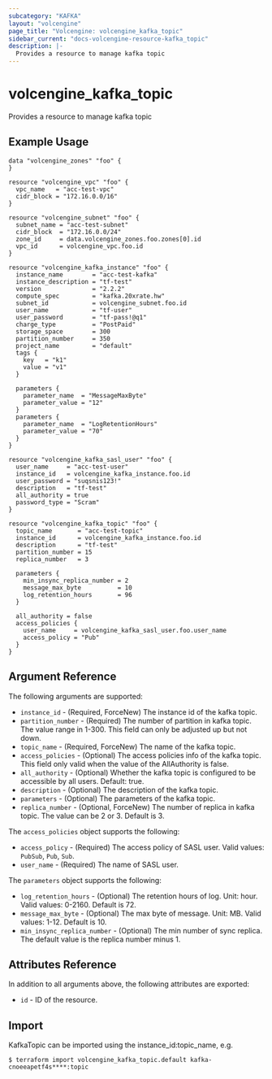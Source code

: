 ```yaml
---
subcategory: "KAFKA"
layout: "volcengine"
page_title: "Volcengine: volcengine_kafka_topic"
sidebar_current: "docs-volcengine-resource-kafka_topic"
description: |-
  Provides a resource to manage kafka topic
---
```

# volcengine_kafka_topic
Provides a resource to manage kafka topic
## Example Usage
```hcl
data "volcengine_zones" "foo" {
}

resource "volcengine_vpc" "foo" {
  vpc_name   = "acc-test-vpc"
  cidr_block = "172.16.0.0/16"
}

resource "volcengine_subnet" "foo" {
  subnet_name = "acc-test-subnet"
  cidr_block  = "172.16.0.0/24"
  zone_id     = data.volcengine_zones.foo.zones[0].id
  vpc_id      = volcengine_vpc.foo.id
}

resource "volcengine_kafka_instance" "foo" {
  instance_name        = "acc-test-kafka"
  instance_description = "tf-test"
  version              = "2.2.2"
  compute_spec         = "kafka.20xrate.hw"
  subnet_id            = volcengine_subnet.foo.id
  user_name            = "tf-user"
  user_password        = "tf-pass!@q1"
  charge_type          = "PostPaid"
  storage_space        = 300
  partition_number     = 350
  project_name         = "default"
  tags {
    key   = "k1"
    value = "v1"
  }

  parameters {
    parameter_name  = "MessageMaxByte"
    parameter_value = "12"
  }
  parameters {
    parameter_name  = "LogRetentionHours"
    parameter_value = "70"
  }
}

resource "volcengine_kafka_sasl_user" "foo" {
  user_name     = "acc-test-user"
  instance_id   = volcengine_kafka_instance.foo.id
  user_password = "suqsnis123!"
  description   = "tf-test"
  all_authority = true
  password_type = "Scram"
}

resource "volcengine_kafka_topic" "foo" {
  topic_name       = "acc-test-topic"
  instance_id      = volcengine_kafka_instance.foo.id
  description      = "tf-test"
  partition_number = 15
  replica_number   = 3

  parameters {
    min_insync_replica_number = 2
    message_max_byte          = 10
    log_retention_hours       = 96
  }

  all_authority = false
  access_policies {
    user_name     = volcengine_kafka_sasl_user.foo.user_name
    access_policy = "Pub"
  }
}
```
## Argument Reference
The following arguments are supported:
* `instance_id` - (Required, ForceNew) The instance id of the kafka topic.
* `partition_number` - (Required) The number of partition in kafka topic. The value range in 1-300. This field can only be adjusted up but not down.
* `topic_name` - (Required, ForceNew) The name of the kafka topic.
* `access_policies` - (Optional) The access policies info of the kafka topic. This field only valid when the value of the AllAuthority is false.
* `all_authority` - (Optional) Whether the kafka topic is configured to be accessible by all users. Default: true.
* `description` - (Optional) The description of the kafka topic.
* `parameters` - (Optional) The parameters of the kafka topic.
* `replica_number` - (Optional, ForceNew) The number of replica in kafka topic. The value can be 2 or 3. Default is 3.

The `access_policies` object supports the following:

* `access_policy` - (Required) The access policy of SASL user. Valid values: `PubSub`, `Pub`, `Sub`.
* `user_name` - (Required) The name of SASL user.

The `parameters` object supports the following:

* `log_retention_hours` - (Optional) The retention hours of log. Unit: hour. Valid values: 0-2160. Default is 72.
* `message_max_byte` - (Optional) The max byte of message. Unit: MB. Valid values: 1-12. Default is 10.
* `min_insync_replica_number` - (Optional) The min number of sync replica. The default value is the replica number minus 1.

## Attributes Reference
In addition to all arguments above, the following attributes are exported:
* `id` - ID of the resource.



## Import
KafkaTopic can be imported using the instance_id:topic_name, e.g.
```
$ terraform import volcengine_kafka_topic.default kafka-cnoeeapetf4s****:topic
```

